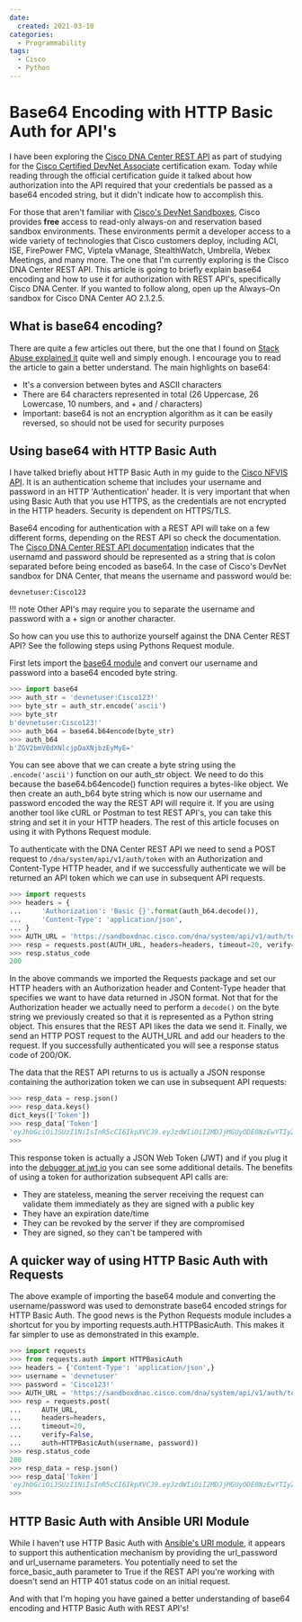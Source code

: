 ```yaml
---
date:
  created: 2021-03-10
categories:
  - Programmability
tags:
  - Cisco
  - Python
---
```


# Base64 Encoding with HTTP Basic Auth for API's

I have been exploring the [Cisco DNA Center REST API](https://developer.cisco.com/docs/dna-center/#!cisco-dna-2-1-2-x-api-overview) as part of studying for the [Cisco Certified DevNet Associate](https://developer.cisco.com/certification/devnet-associate/) certification exam. Today while reading through the official certification guide it talked about how authorization into the API required that your credentials be passed as a base64 encoded string, but it didn't indicate how to accomplish this.

<!-- more -->

For those that aren't familiar with [Cisco's DevNet Sandboxes](https://devnetsandbox.cisco.com/RM/Topology), Cisco provides **free** access to read-only always-on and reservation based sandbox environments. These environments permit a developer access to a wide variety of technologies that Cisco customers deploy, including ACI, ISE, FirePower FMC, Viptela vManage, StealthWatch, Umbrella, Webex Meetings, and many more. The one that I'm currently exploring is the Cisco DNA Center REST API. This article is going to briefly explain base64 encoding and how to use it for authorization with REST API's, specifically Cisco DNA Center. If you wanted to follow along, open up the Always-On sandbox for Cisco DNA Center AO 2.1.2.5.

## What is base64 encoding?

There are quite a few articles out there, but the one that I found on [Stack Abuse explained it](https://stackabuse.com/encoding-and-decoding-base64-strings-in-python/) quite well and simply enough. I encourage you to read the article to gain a better understand. The main highlights on base64:

- It's a conversion between bytes and ASCII characters
- There are 64 characters represented in total (26 Uppercase, 26 Lowercase, 10 numbers, and + and / characters)
- Important: base64 is not an encryption algorithm as it can be easily reversed, so should not be used for security purposes

## Using base64 with HTTP Basic Auth

I have talked briefly about HTTP Basic Auth in my guide to the [Cisco NFVIS API](2021-03-02-initial-thoughts-cisco-nfvis-api.md). It is an authentication scheme that includes your username and password in an HTTP 'Authentication' header. It is very important that when using Basic Auth that you use HTTPS, as the credentials are not encrypted in the HTTP headers. Security is dependent on HTTPS/TLS.

Base64 encoding for authentication with a REST API will take on a few different forms, depending on the REST API so check the documentation. The [Cisco DNA Center REST API documentation](https://developer.cisco.com/docs/dna-center/#!cisco-dna-2-1-2-x-api-overview) indicates that the usernamd and password should be represented as a string that is colon separated before being encoded as base64. In the case of Cisco's DevNet sandbox for DNA Center, that means the username and password would be:

```
devnetuser:Cisco123
```

!!! note
    Other API's may require you to separate the username and password with a + sign or another character.

So how can you use this to authorize yourself against the DNA Center REST API? See the following steps using Pythons Request module.

First lets import the [base64 module](https://docs.python.org/3/library/base64.html) and convert our username and password into a base64 encoded byte string.

```python
>>> import base64
>>> auth_str = 'devnetuser:Cisco123!'
>>> byte_str = auth_str.encode('ascii')
>>> byte_str
b'devnetuser:Cisco123!'
>>> auth_b64 = base64.b64encode(byte_str)
>>> auth_b64
b'ZGV2bmV0dXNlcjpDaXNjbzEyMyE='
```

You can see above that we can create a byte string using the `.encode('ascii')` function on our auth_str object. We need to do this because the base64.b64encode() function requires a bytes-like object. We then create an auth_b64 byte string which is now our username and password encoded the way the REST API will require it. If you are using another tool like cURL or Postman to test REST API's, you can take this string and set it in your HTTP headers. The rest of this article focuses on using it with Pythons Request module.

To authenticate with the DNA Center REST API we need to send a POST request to `/dna/system/api/v1/auth/token` with an Authorization and Content-Type HTTP header, and if we successfully authenticate we will be returned an API token which we can use in subsequent API requests.

```python
>>> import requests
>>> headers = {
...     'Authorization': 'Basic {}'.format(auth_b64.decode()),
...     'Content-Type': 'application/json',
... }
>>> AUTH_URL = 'https://sandboxdnac.cisco.com/dna/system/api/v1/auth/token'
>>> resp = requests.post(AUTH_URL, headers=headers, timeout=20, verify=False)
>>> resp.status_code
200
```

In the above commands we imported the Requests package and set our HTTP headers with an Authorization header and Content-Type header that specifies we want to have data returned in JSON format. Not that for the Authorization header we actually need to perform a `decode()` on the byte string we previously created so that it is represented as a Python string object. This ensures that the REST API likes the data we send it. Finally, we send an HTTP POST request to the AUTH_URL and add our headers to the request. If you successfully authenticated you will see a response status code of 200/OK.

The data that the REST API returns to us is actually a JSON response containing the authorization token we can use in subsequent API requests:

```python
>>> resp_data = resp.json()
>>> resp_data.keys()
dict_keys(['Token'])
>>> resp_data['Token']
'eyJhbGciOiJSUzI1NiIsInR5cCI6IkpXVCJ9.eyJzdWIiOiI2MDJjMGUyODE0NzEwYTIyZDFmN2UxNzIiLCJhdXRoU291cmNlIjoiaW50ZXJuYWwiLCJ0ZW5hbnROYW1lIjoiVE5UMCIsInJvbGVzIjpbIjYwMmJlYmU1MTQ3MTBhMDBjOThmYTQwOSJdLCJ0ZW5hbnRJZCI6IjYwMmJlYmU1MTQ3MTBhMDBjOThmYTQwMiIsImV4cCI6MTYxNTM4ODA4NCwiaWF0IjoxNjE1Mzg0NDg0LCJqdGkiOiI5MjI3MmQ5Mi1lODRjLTRmMTUtOTFhNy1lNDI3ZmYwNmQxMDgiLCJ1c2VybmFtZSI6ImRldm5ldHVzZXIifQ.ZyJAEvSsjKm7Re-uTnXN7kyVf_pYVHwrmLl9m3z39XEkWUncWQhjRYybhgkUjVolJM10oaL31miWXRefZA0DYjXD0bW7zta_5Lr9AyFV66stosDtpzC_80Frh_n5oVi4gR4lvFtqPWixTrSB4c4aJxF1TqkFMUX8q_HpyDC0pcIRVOtyjTKltcmG8USOQQhPEMLW6vdwP8JEfK7HJUPuj0cMpIlXALqJE_k-5qvxHbNWWiIIST99wPGKAAA35aN_02THNSTuRF_bm2Oxr4ScWuwou3TwKIajB5Bp4jg-sTboO5NzRnGhkq9ZcA_S0j22KgceD2W431e6q1f7wK4_7g'
>>>
```

This response token is actually a JSON Web Token (JWT) and if you plug it into the [debugger at jwt.io](https://jwt.io/) you can see some additional details. The benefits of using a token for authorization subsequent API calls are:

- They are stateless, meaning the server receiving the request can validate them immediately as they are signed with a public key
- They have an expiration date/time
- They can be revoked by the server if they are compromised
- They are signed, so they can't be tampered with

## A quicker way of using HTTP Basic Auth with Requests

The above example of importing the base64 module and converting the username/password was used to demonstrate base64 encoded strings for HTTP Basic Auth. The good news is the Python Requests module includes a shortcut for you by importing requests.auth.HTTPBasicAuth. This makes it far simpler to use as demonstrated in this example.

```python
>>> import requests
>>> from requests.auth import HTTPBasicAuth
>>> headers = {'Content-Type': 'application/json',}
>>> username = 'devnetuser'
>>> password = 'Cisco123!'
>>> AUTH_URL = 'https://sandboxdnac.cisco.com/dna/system/api/v1/auth/token'
>>> resp = requests.post(
...     AUTH_URL,
...     headers=headers,
...     timeout=20,
...     verify=False,
...     auth=HTTPBasicAuth(username, password))
>>> resp.status_code
200
>>> resp_data = resp.json()
>>> resp_data['Token']
'eyJhbGciOiJSUzI1NiIsInR5cCI6IkpXVCJ9.eyJzdWIiOiI2MDJjMGUyODE0NzEwYTIyZDFmN2UxNzIiLCJhdXRoU291cmNlIjoiaW50ZXJuYWwiLCJ0ZW5hbnROYW1lIjoiVE5UMCIsInJvbGVzIjpbIjYwMmJlYmU1MTQ3MTBhMDBjOThmYTQwOSJdLCJ0ZW5hbnRJZCI6IjYwMmJlYmU1MTQ3MTBhMDBjOThmYTQwMiIsImV4cCI6MTYxNTM4OTA2OCwiaWF0IjoxNjE1Mzg1NDY4LCJqdGkiOiJlMTI3ODRjZC1iOGYyLTRlMzQtOGRhOS01ZWJkNTk5MTRlMTIiLCJ1c2VybmFtZSI6ImRldm5ldHVzZXIifQ.kKOBqO-eBJTDqK7t3heN057wVQLMTzGGbPn1vL4SQcvMsd2LLQ6CBn2Mr1QPgluit11gzjx3wM7FOLRJILBbZhhbSxSDymfZoNu2CZzdtIy7yz53bDDHwWMf5m8ymqBrFfb-Si8W_vEaT5XTbyjAydWyMiWN4l7ddKH7PC6h6ZoFdI6ko3bFh8H3j3IvSG64dFQp5OLzrMWmKaxqr2OvdlJMo_bXKuuW1pBr8ifjuaPTs3dKhVjbsIrxeQ7fgmvHge5pvfmzPQqEFV-yNYR9fNwEZ8T3FyLKfD_O2NCPiiw5RsYqUWZQkvAT7kqvOeluLHvrTwn3sHvHvGqxhncs2Q'
>>>
```

## HTTP Basic Auth with Ansible URI Module

While I haven't use HTTP Basic Auth with [Ansible's URI module](https://docs.ansible.com/ansible/latest/collections/ansible/builtin/uri_module.html), it appears to support this authentication mechanism by providing the url_password and url_username parameters. You potentially need to set the force_basic_auth parameter to True if the REST API you're working with doesn't send an HTTP 401 status code on an initial request.

And with that I'm hoping you have gained a better understanding of base64 encoding and HTTP Basic Auth with REST API's!